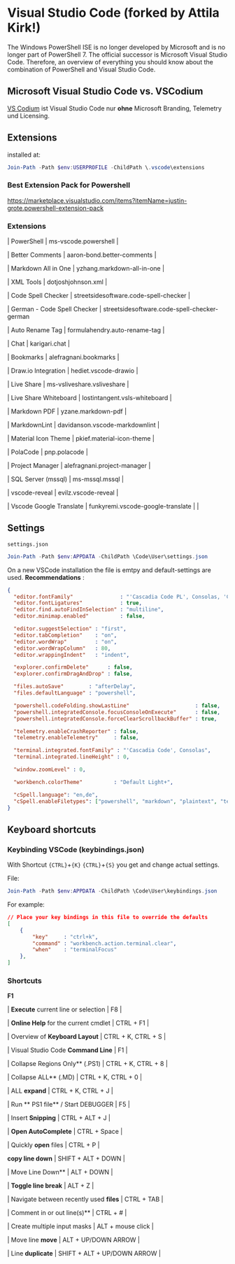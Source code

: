 # Visual Studio Code (forked by Attila Kirk!)

The Windows PowerShell ISE is no longer developed by Microsoft and is no longer part of PowerShell 7. The official successor is Microsoft Visual Studio Code. Therefore, an overview of everything you should know about the combination of PowerShell and Visual Studio Code.

## Microsoft Visual Studio **Code vs. VSCodium**

[VS Codium](https://github.com/VSCodium/vscodium) ist Visual Studio Code nur **ohne** Microsoft Branding, Telemetry und Licensing.

## Extensions

installed at:

```powershell
Join-Path -Path $env:USERPROFILE -ChildPath \.vscode\extensions
```

### Best Extension Pack for Powershell

https://marketplace.visualstudio.com/items?itemName=justin-grote.powershell-extension-pack

### Extensions

| PowerShell                  | ms-vscode.powershell                         |

| Better Comments             | aaron-bond.better-comments                   |

| Markdown All in One         | yzhang.markdown-all-in-one                   |

| XML Tools                   | dotjoshjohnson.xml                           |

| Code Spell Checker          | streetsidesoftware.code-spell-checker        |

| German - Code Spell Checker | streetsidesoftware.code-spell-checker-german 

| Auto Rename Tag         | formulahendry.auto-rename-tag     | 

| Chat                    | karigari.chat                     | 

| Bookmarks               | alefragnani.bookmarks             | 

| Draw.io Integration     | hediet.vscode-drawio              | 

| Live Share              | ms-vsliveshare.vsliveshare        | 

| Live Share Whiteboard   | lostintangent.vsls-whiteboard     | 

| Markdown PDF            | yzane.markdown-pdf                | 

| MarkdownLint            | davidanson.vscode-markdownlint    | 

| Material Icon Theme     | pkief.material-icon-theme         | 

| PolaCode                | pnp.polacode                      | 

| Project Manager         | alefragnani.project-manager       | 

| SQL Server (mssql)      | ms-mssql.mssql                    | 

| vscode-reveal           | evilz.vscode-reveal               | 

| Vscode Google Translate | funkyremi.vscode-google-translate |                        |

## Settings

```settings.json``` 

```powershell
Join-Path -Path $env:APPDATA -ChildPath \Code\User\settings.json
```

On a new VSCode installation the file is emtpy and default-settings are used. 
**Recommendations** :

```json
{
  "editor.fontFamily"               : "'Cascadia Code PL', Consolas, 'Courier New', monospace",
  "editor.fontLigatures"            : true,
  "editor.find.autoFindInSelection" : "multiline",
  "editor.minimap.enabled"          : false,

  "editor.suggestSelection" : "first",
  "editor.tabCompletion"    : "on",
  "editor.wordWrap"         : "on",
  "editor.wordWrapColumn"   : 80,
  "editor.wrappingIndent"   : "indent",

  "explorer.confirmDelete"      : false,
  "explorer.confirmDragAndDrop" : false,

  "files.autoSave"        : "afterDelay",
  "files.defaultLanguage" : "powershell",

  "powershell.codeFolding.showLastLine"                     : false,
  "powershell.integratedConsole.focusConsoleOnExecute"      : false,
  "powershell.integratedConsole.forceClearScrollbackBuffer" : true,

  "telemetry.enableCrashReporter" : false,
  "telemetry.enableTelemetry"     : false,

  "terminal.integrated.fontFamily" : "'Cascadia Code', Consolas",
  "terminal.integrated.lineHeight" : 0,

  "window.zoomLevel" : 0,

  "workbench.colorTheme"          : "Default Light+",

  "cSpell.language": "en,de",
  "cSpell.enableFiletypes": ["powershell", "markdown", "plaintext", "text", "yml", "json", "xml", "html"]
}
```

## Keyboard shortcuts

### Keybinding VSCode (keybindings.json)

With Shortcut `{CTRL}`+`{K}` `{CTRL}`+`{S}` you get and change actual settings. 

File:

```powershell
Join-Path -Path $env:APPDATA -ChildPath \Code\User\keybindings.json
```

For example:

```json
// Place your key bindings in this file to override the defaults
[
    {
        "key"     : "ctrl+k",
        "command" : "workbench.action.terminal.clear",
        "when"    : "terminalFocus"
    },
]
```

### **Shortcuts**

**F1** 


| **Execute** current line or selection | F8 |

| **Online Help** for the current cmdlet | CTRL + F1 |

| Overview of **Keyboard Layout** | CTRL + K, CTRL + S |

| Visual Studio Code **Command Line** | F1 |

| Collapse Regions Only** (.PS1) | CTRL + K, CTRL + 8 |

| Collapse ALL** (.MD) | CTRL + K, CTRL + 0 |

| ALL **expand** | CTRL + K, CTRL + J |

| Run ** PS1 file** / Start DEBUGGER | F5 |

| Insert **Snipping** | CTRL + ALT + J |

| **Open AutoComplete** | CTRL + Space |

| Quickly **open** files | CTRL + P |

**copy line down** | SHIFT + ALT + DOWN |

| Move Line Down** | ALT + DOWN |

| **Toggle line break** | ALT + Z |

| Navigate between recently used **files** | CTRL + TAB |

| Comment in or out line(s)** | CTRL + # |

| Create multiple input masks | ALT + mouse click |

| Move line **move** | ALT + UP/DOWN ARROW |

| Line **duplicate** | SHIFT + ALT + UP/DOWN ARROW |
